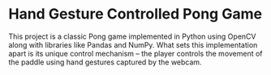 # Hand Gesture Controlled Pong Game
This project is a classic Pong game implemented in Python using OpenCV along with libraries like Pandas and NumPy. What sets this implementation apart is its unique control mechanism – the player controls the movement of the paddle using hand gestures captured by the webcam.
